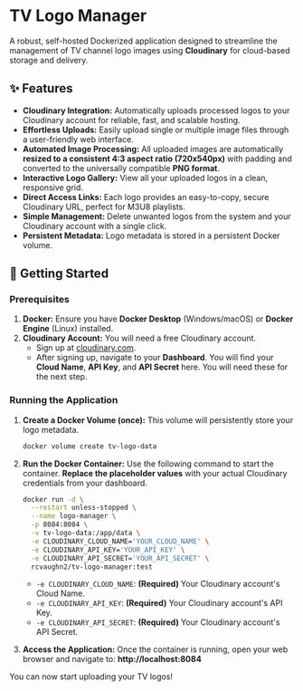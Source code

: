 # **TV Logo Manager**

A robust, self-hosted Dockerized application designed to streamline the management of TV channel logo images using **Cloudinary** for cloud-based storage and delivery.

## **✨ Features**

- **Cloudinary Integration:** Automatically uploads processed logos to your Cloudinary account for reliable, fast, and scalable hosting.
- **Effortless Uploads:** Easily upload single or multiple image files through a user-friendly web interface.
- **Automated Image Processing:** All uploaded images are automatically **resized to a consistent 4:3 aspect ratio (720x540px)** with padding and converted to the universally compatible **PNG format**.
- **Interactive Logo Gallery:** View all your uploaded logos in a clean, responsive grid.
- **Direct Access Links:** Each logo provides an easy-to-copy, secure Cloudinary URL, perfect for M3U8 playlists.
- **Simple Management:** Delete unwanted logos from the system and your Cloudinary account with a single click.
- **Persistent Metadata:** Logo metadata is stored in a persistent Docker volume.

## **🚀 Getting Started**

### **Prerequisites**

1.  **Docker:** Ensure you have **Docker Desktop** (Windows/macOS) or **Docker Engine** (Linux) installed.
2.  **Cloudinary Account:** You will need a free Cloudinary account.
    * Sign up at [cloudinary.com](https://cloudinary.com/users/register/free).
    * After signing up, navigate to your **Dashboard**. You will find your **Cloud Name**, **API Key**, and **API Secret** here. You will need these for the next step.

### **Running the Application**

1.  **Create a Docker Volume (once):**
    This volume will persistently store your logo metadata.
    ```bash
    docker volume create tv-logo-data
    ```

2.  **Run the Docker Container:**
    Use the following command to start the container. **Replace the placeholder values** with your actual Cloudinary credentials from your dashboard.

    ```bash
    docker run -d \
      --restart unless-stopped \
      --name logo-manager \
      -p 8084:8084 \
      -v tv-logo-data:/app/data \
      -e CLOUDINARY_CLOUD_NAME='YOUR_CLOUD_NAME' \
      -e CLOUDINARY_API_KEY='YOUR_API_KEY' \
      -e CLOUDINARY_API_SECRET='YOUR_API_SECRET' \
      rcvaughn2/tv-logo-manager:test
    ```

    - `-e CLOUDINARY_CLOUD_NAME`: **(Required)** Your Cloudinary account's Cloud Name.
    - `-e CLOUDINARY_API_KEY`: **(Required)** Your Cloudinary account's API Key.
    - `-e CLOUDINARY_API_SECRET`: **(Required)** Your Cloudinary account's API Secret.

3.  **Access the Application:**
    Once the container is running, open your web browser and navigate to: **http://localhost:8084**

You can now start uploading your TV logos!
